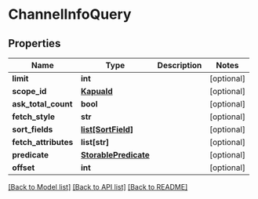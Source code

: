 # ChannelInfoQuery

## Properties
Name | Type | Description | Notes
------------ | ------------- | ------------- | -------------
**limit** | **int** |  | [optional] 
**scope_id** | [**KapuaId**](KapuaId.md) |  | [optional] 
**ask_total_count** | **bool** |  | [optional] 
**fetch_style** | **str** |  | [optional] 
**sort_fields** | [**list[SortField]**](SortField.md) |  | [optional] 
**fetch_attributes** | **list[str]** |  | [optional] 
**predicate** | [**StorablePredicate**](StorablePredicate.md) |  | [optional] 
**offset** | **int** |  | [optional] 

[[Back to Model list]](../README.md#documentation-for-models) [[Back to API list]](../README.md#documentation-for-api-endpoints) [[Back to README]](../README.md)


